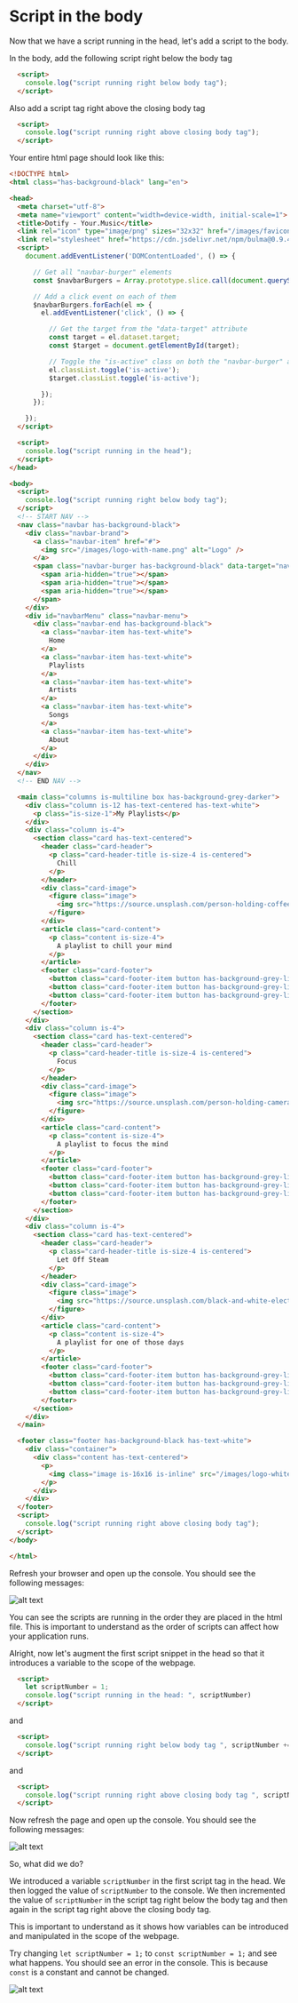 # Script in the body

Now that we have a script running in the head, let's add a script to the body.

In the body, add the following script right below the body tag

```html
  <script>
    console.log("script running right below body tag");
  </script>
```

Also add a script tag right above the closing body tag

```html
  <script>
    console.log("script running right above closing body tag");
  </script>
```

Your entire html page should look like this:

```html
<!DOCTYPE html>
<html class="has-background-black" lang="en">

<head>
  <meta charset="utf-8">
  <meta name="viewport" content="width=device-width, initial-scale=1">
  <title>Dotify - Your.Music</title>
  <link rel="icon" type="image/png" sizes="32x32" href="/images/favicon.png" />
  <link rel="stylesheet" href="https://cdn.jsdelivr.net/npm/bulma@0.9.4/css/bulma.min.css" />
  <script>
    document.addEventListener('DOMContentLoaded', () => {

      // Get all "navbar-burger" elements
      const $navbarBurgers = Array.prototype.slice.call(document.querySelectorAll('.navbar-burger'), 0);

      // Add a click event on each of them
      $navbarBurgers.forEach(el => {
        el.addEventListener('click', () => {

          // Get the target from the "data-target" attribute
          const target = el.dataset.target;
          const $target = document.getElementById(target);

          // Toggle the "is-active" class on both the "navbar-burger" and the "navbar-menu"
          el.classList.toggle('is-active');
          $target.classList.toggle('is-active');

        });
      });

    });
  </script>

  <script>
    console.log("script running in the head");
  </script>
</head>

<body>
  <script>
    console.log("script running right below body tag");
  </script>
  <!-- START NAV -->
  <nav class="navbar has-background-black">
    <div class="navbar-brand">
      <a class="navbar-item" href="#">
        <img src="/images/logo-with-name.png" alt="Logo" />
      </a>
      <span class="navbar-burger has-background-black" data-target="navbarMenu" aria-expanded="false">
        <span aria-hidden="true"></span>
        <span aria-hidden="true"></span>
        <span aria-hidden="true"></span>
      </span>
    </div>
    <div id="navbarMenu" class="navbar-menu">
      <div class="navbar-end has-background-black">
        <a class="navbar-item has-text-white">
          Home
        </a>
        <a class="navbar-item has-text-white">
          Playlists
        </a>
        <a class="navbar-item has-text-white">
          Artists
        </a>
        <a class="navbar-item has-text-white">
          Songs
        </a>
        <a class="navbar-item has-text-white">
          About
        </a>
      </div>
    </div>
  </nav>
  <!-- END NAV -->

  <main class="columns is-multiline box has-background-grey-darker">
    <div class="column is-12 has-text-centered has-text-white">
      <p class="is-size-1">My Playlists</p>
    </div>
    <div class="column is-4">
      <section class="card has-text-centered">
        <header class="card-header">
          <p class="card-header-title is-size-4 is-centered">
            Chill
          </p>
        </header>
        <div class="card-image">
          <figure class="image">
            <img src="https://source.unsplash.com/person-holding-coffee-mug-cspncX4cUnQ" alt="Image">
          </figure>
        </div>
        <article class="card-content">
          <p class="content is-size-4">
            A playlist to chill your mind
          </p>
        </article>
        <footer class="card-footer">
          <button class="card-footer-item button has-background-grey-lighter">Play</button>
          <button class="card-footer-item button has-background-grey-lighter">Open</button>
          <button class="card-footer-item button has-background-grey-lighter">Remove</button>
        </footer>
      </section>
    </div>
    <div class="column is-4">
      <section class="card has-text-centered">
        <header class="card-header">
          <p class="card-header-title is-size-4 is-centered">
            Focus
          </p>
        </header>
        <div class="card-image">
          <figure class="image">
            <img src="https://source.unsplash.com/person-holding-camera-lens-7KLa-xLbSXA" alt="Image">
          </figure>
        </div>
        <article class="card-content">
          <p class="content is-size-4">
            A playlist to focus the mind
          </p>
        </article>
        <footer class="card-footer">
          <button class="card-footer-item button has-background-grey-lighter">Play</button>
          <button class="card-footer-item button has-background-grey-lighter">Open</button>
          <button class="card-footer-item button has-background-grey-lighter">Remove</button>
        </footer>
      </section>
    </div>
    <div class="column is-4">
      <section class="card has-text-centered">
        <header class="card-header">
          <p class="card-header-title is-size-4 is-centered">
            Let Off Steam
          </p>
        </header>
        <div class="card-image">
          <figure class="image">
            <img src="https://source.unsplash.com/black-and-white-electric-guitar-TW-wknV1oZo" alt="Image">
          </figure>
        </div>
        <article class="card-content">
          <p class="content is-size-4">
            A playlist for one of those days
          </p>
        </article>
        <footer class="card-footer">
          <button class="card-footer-item button has-background-grey-lighter">Play</button>
          <button class="card-footer-item button has-background-grey-lighter">Open</button>
          <button class="card-footer-item button has-background-grey-lighter">Remove</button>
        </footer>
      </section>
    </div>
  </main>

  <footer class="footer has-background-black has-text-white">
    <div class="container">
      <div class="content has-text-centered">
        <p>
          <img class="image is-16x16 is-inline" src="/images/logo-white.png" alt="dotify"> Dotify - Your.Music
        </p>
      </div>
    </div>
  </footer>
  <script>
    console.log("script running right above closing body tag");
  </script>
</body>

</html>
```

Refresh your browser and open up the console. You should see the following messages:

![alt text](img/image-3.png)

You can see the scripts are running in the order they are placed in the html file. This is important to understand as the order of scripts can affect how your application runs.

Alright, now let's augment the first script snippet in the head so that it introduces a variable to the scope of the webpage.

```html
  <script>
    let scriptNumber = 1;
    console.log("script running in the head: ", scriptNumber)
  </script>
```

and

```html
  <script>
    console.log("script running right below body tag ", scriptNumber += 1)
  </script>
```

and

```html
  <script>
    console.log("script running right above closing body tag ", scriptNumber += 1)
  </script>
```

Now refresh the page and open up the console. You should see the following messages:

![alt text](img/image-4.png)

So, what did we do?

We introduced a variable `scriptNumber` in the first script tag in the head. We then logged the value of `scriptNumber` to the console. We then incremented the value of `scriptNumber` in the script tag right below the body tag and then again in the script tag right above the closing body tag.

This is important to understand as it shows how variables can be introduced and manipulated in the scope of the webpage.

Try changing `let scriptNumber = 1;` to `const scriptNumber = 1;` and see what happens. You should see an error in the console. This is because `const` is a constant and cannot be changed.

![alt text](img/image-5.png)